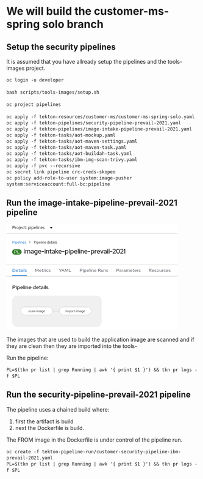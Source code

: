 # We will build the customer-ms-spring solo branch



## Setup the security pipelines

It is assumed that you have allready setup the pipelines and the tools-images project.

    oc login -u developer

    bash scripts/tools-images/setup.sh 

    oc project pipelines

    oc apply -f tekton-resources/customer-ms/customer-ms-spring-solo.yaml
    oc apply -f tekton-pipelines/security-pipeline-prevail-2021.yaml 
    oc apply -f tekton-pipelines/image-intake-pipeline-prevail-2021.yaml 
    oc apply -f tekton-tasks/aot-mockup.yaml 
    oc apply -f tekton-tasks/aot-maven-settings.yaml 
    oc apply -f tekton-tasks/aot-maven-task.yaml 
    oc apply -f tekton-tasks/aot-buildah-task.yaml
    oc apply -f tekton-tasks/ibm-img-scan-trivy.yaml
    oc apply -f pvc --recursive
    oc secret link pipeline crc-creds-skopeo
    oc policy add-role-to-user system:image-pusher system:serviceaccount:full-bc:pipeline

## Run the image-intake-pipeline-prevail-2021 pipeline

![Fail](../../images/image-intake-pipeline-prevail-2021.png?raw=true "Title")

The images that are used to build the application image are scanned and if they are clean then they are imported into the tools-

Run the pipeline:

    PL=$(tkn pr list | grep Running | awk '{ print $1 }') && tkn pr logs -f $PL

## Run the security-pipeline-prevail-2021 pipeline

The pipeline uses a chained build where:
1. first the artifact is build 
2. next the Dockerfile is build.

The FROM image in the Dockerfile is under control of the pipeline run.

    oc create -f tekton-pipeline-run/customer-security-pipeline-ibm-prevail-2021.yaml
    PL=$(tkn pr list | grep Running | awk '{ print $1 }') && tkn pr logs -f $PL